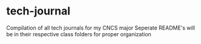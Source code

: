 # tech-journal
Compilation of all tech journals for my CNCS major
Seperate README's will be in their respective class folders for proper organization
